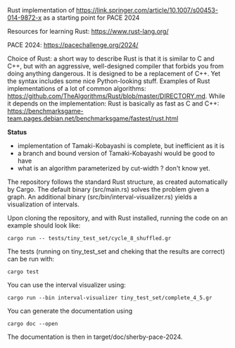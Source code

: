 Rust implementation of https://link.springer.com/article/10.1007/s00453-014-9872-x as a starting point for PACE 2024

Resources for learning Rust:  https://www.rust-lang.org/

PACE 2024: https://pacechallenge.org/2024/

Choice of Rust: a short way to describe Rust is that it is similar to C and C++, but with an aggressive, well-designed compiler that forbids you from doing anything dangerous. It is designed to be a replacement of C++. Yet the syntax includes some nice Python-looking stuff. Examples of Rust implementations of a lot of common algorithms: https://github.com/TheAlgorithms/Rust/blob/master/DIRECTORY.md. While it depends on the implementation: Rust is basically as fast as C and C++: https://benchmarksgame-team.pages.debian.net/benchmarksgame/fastest/rust.html

**Status**
  - implementation of Tamaki-Kobayashi is complete, but inefficient as it is
  - a branch and bound version of Tamaki-Kobayashi would be good to have
  - what is an algorithm parameterized by cut-width ? don't know yet.

The repository follows the standard Rust structure, as created automatically by Cargo.
The default binary (src/main.rs) solves the problem given a graph. An additional binary (src/bin/interval-visualizer.rs)
yields a visualization of intervals.

Upon cloning the repository, and with Rust installed, running the code on an example should look like:

```
cargo run -- tests/tiny_test_set/cycle_8_shuffled.gr
```

The tests (running on tiny_test_set and cheking that the results are correct) can be run with:
```
cargo test
```

You can use the interval visualizer using:

```
cargo run --bin interval-visualizer tiny_test_set/complete_4_5.gr  
```

You can generate the documentation using 

```
cargo doc --open
```

The documentation is then in target/doc/sherby-pace-2024.

